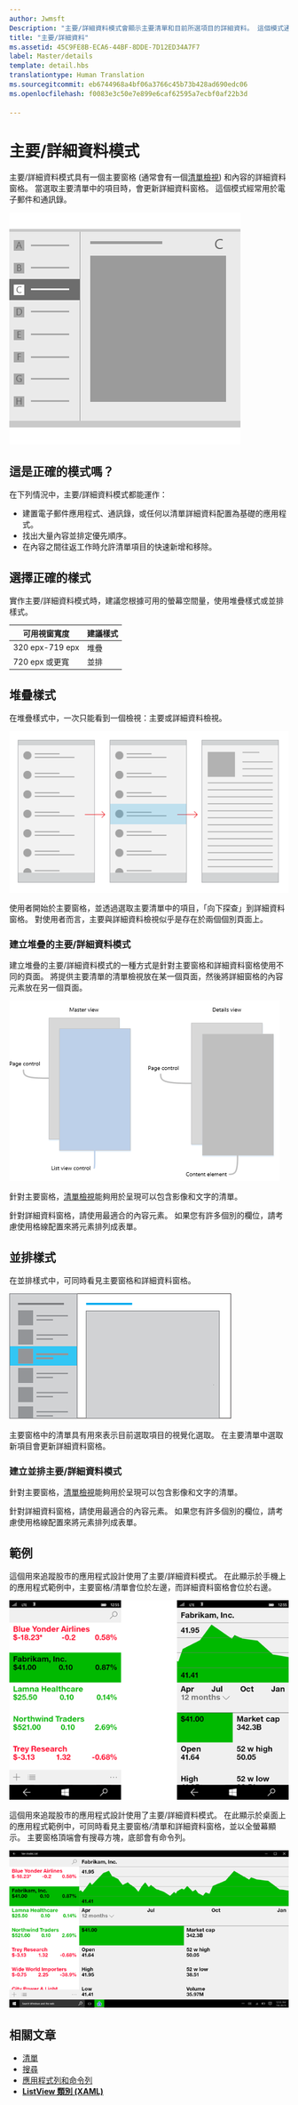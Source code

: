 ```yaml
---
author: Jwmsft
Description: "主要/詳細資料模式會顯示主要清單和目前所選項目的詳細資料。 這個模式通常用於電子郵件和連絡人清單/通訊錄。"
title: "主要/詳細資料"
ms.assetid: 45C9FE8B-ECA6-44BF-8DDE-7D12ED34A7F7
label: Master/details
template: detail.hbs
translationtype: Human Translation
ms.sourcegitcommit: eb6744968a4bf06a3766c45b73b428ad690edc06
ms.openlocfilehash: f0083e3c50e7e899e6caf62595a7ecbf0af22b3d

---
```

# 主要/詳細資料模式

<link rel="stylesheet" href="https://az835927.vo.msecnd.net/sites/uwp/Resources/css/custom.css"> 

主要/詳細資料模式具有一個主要窗格 (通常會有一個[清單檢視](lists.md)) 和內容的詳細資料窗格。 當選取主要清單中的項目時，會更新詳細資料窗格。 這個模式經常用於電子郵件和通訊錄。

![主要/詳細資料模式的範例](images/HIGSecOne_MasterDetail.png)

## 這是正確的模式嗎？

在下列情況中，主要/詳細資料模式都能運作：

-   建置電子郵件應用程式、通訊錄，或任何以清單詳細資料配置為基礎的應用程式。
-   找出大量內容並排定優先順序。
-   在內容之間往返工作時允許清單項目的快速新增和移除。

## 選擇正確的樣式

實作主要/詳細資料模式時，建議您根據可用的螢幕空間量，使用堆疊樣式或並排樣式。

| 可用視窗寬度 | 建議樣式 |
|------------------------|-------------------|
| 320 epx-719 epx        | 堆疊           |
| 720 epx 或更寬       | 並排      |

 
## 堆疊樣式

在堆疊樣式中，一次只能看到一個檢視：主要或詳細資料檢視。

![堆疊模式中的主要詳細資料](images/patterns-md-stacked.png)

使用者開始於主要窗格，並透過選取主要清單中的項目，「向下探查」到詳細資料窗格。 對使用者而言，主要與詳細資料檢視似乎是存在於兩個個別頁面上。

### 建立堆疊的主要/詳細資料模式

建立堆疊的主要/詳細資料模式的一種方式是針對主要窗格和詳細資料窗格使用不同的頁面。 將提供主要清單的清單檢視放在某一個頁面，然後將詳細窗格的內容元素放在另一個頁面。

![堆疊樣式主要詳細資料的組件](images/patterns-md-stacked-parts.png)

針對主要窗格，[清單檢視](lists.md)能夠用於呈現可以包含影像和文字的清單。

針對詳細資料窗格，請使用最適合的內容元素。 如果您有許多個別的欄位，請考慮使用格線配置來將元素排列成表單。

## 並排樣式

在並排樣式中，可同時看見主要窗格和詳細資料窗格。

![主要/詳細資料模式](images/patterns-masterdetail-400x227.png)

主要窗格中的清單具有用來表示目前選取項目的視覺化選取。 在主要清單中選取新項目會更新詳細資料窗格。

### 建立並排主要/詳細資料模式

針對主要窗格，[清單檢視](lists.md)能夠用於呈現可以包含影像和文字的清單。

針對詳細資料窗格，請使用最適合的內容元素。 如果您有許多個別的欄位，請考慮使用格線配置來將元素排列成表單。

## 範例

這個用來追蹤股市的應用程式設計使用了主要/詳細資料模式。 在此顯示於手機上的應用程式範例中，主要窗格/清單會位於左邊，而詳細資料窗格會位於右邊。

![手機上使用主要/詳細資料模式的應用程式範例](images/uap-finance-phone-masterdetails-600.png)

這個用來追蹤股市的應用程式設計使用了主要/詳細資料模式。 在此顯示於桌面上的應用程式範例中，可同時看見主要窗格/清單和詳細資料窗格，並以全螢幕顯示。 主要窗格頂端會有搜尋方塊，底部會有命令列。

![桌面上使用主要/詳細資料模式的 app 範例](images/uap-finance-desktop700.png)



## 相關文章

- [清單](lists.md)
- [搜尋](search.md)
- [應用程式列和命令列](app-bars.md)
- [**ListView 類別 (XAML)**](https://msdn.microsoft.com/library/windows/apps/br242878)



<!--HONumber=Aug16_HO3-->


